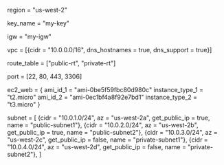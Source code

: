 region = "us-west-2"

key_name = "my-key"

igw = "my-igw"


vpc = [{cidr = "10.0.0.0/16", dns_hostnames = true, dns_support = true}]


route_table = ["public-rt", "private-rt"]

port = [22, 80, 443, 3306]

ec2_web = {
  ami_id_1         = "ami-0be5f59fbc80d980c"
  instance_type_1  = "t2.micro"
  ami_id_2         = "ami-0ec1bf4a8f92e7bd1"
  instance_type_2  = "t3.micro"
}

subnet = [
    {cidr = "10.0.1.0/24",  az = "us-west-2a", get_public_ip = true,  name = "public-subnet1"},
    {cidr = "10.0.2.0/24", az = "us-west-2b", get_public_ip = true,  name = "public-subnet2"},
    {cidr = "10.0.3.0/24", az = "us-west-2c", get_public_ip = false, name = "private-subnet1"},
    {cidr = "10.0.4.0/24", az = "us-west-2d", get_public_ip = false, name = "private-subnet2"},
]